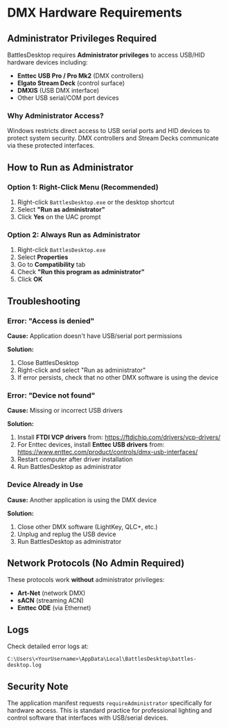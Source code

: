 # DMX Hardware Requirements

## Administrator Privileges Required

BattlesDesktop requires **Administrator privileges** to access USB/HID hardware devices including:

- **Enttec USB Pro / Pro Mk2** (DMX controllers)
- **Elgato Stream Deck** (control surface)
- **DMXIS** (USB DMX interface)
- Other USB serial/COM port devices

### Why Administrator Access?

Windows restricts direct access to USB serial ports and HID devices to protect system security. DMX controllers and Stream Decks communicate via these protected interfaces.

## How to Run as Administrator

### Option 1: Right-Click Menu (Recommended)
1. Right-click `BattlesDesktop.exe` or the desktop shortcut
2. Select **"Run as administrator"**
3. Click **Yes** on the UAC prompt

### Option 2: Always Run as Administrator
1. Right-click `BattlesDesktop.exe`
2. Select **Properties**
3. Go to **Compatibility** tab
4. Check **"Run this program as administrator"**
5. Click **OK**

## Troubleshooting

### Error: "Access is denied"
**Cause:** Application doesn't have USB/serial port permissions

**Solution:**
1. Close BattlesDesktop
2. Right-click and select "Run as administrator"
3. If error persists, check that no other DMX software is using the device

### Error: "Device not found"
**Cause:** Missing or incorrect USB drivers

**Solution:**
1. Install **FTDI VCP drivers** from: https://ftdichip.com/drivers/vcp-drivers/
2. For Enttec devices, install **Enttec USB drivers** from: https://www.enttec.com/product/controls/dmx-usb-interfaces/
3. Restart computer after driver installation
4. Run BattlesDesktop as administrator

### Device Already in Use
**Cause:** Another application is using the DMX device

**Solution:**
1. Close other DMX software (LightKey, QLC+, etc.)
2. Unplug and replug the USB device
3. Run BattlesDesktop as administrator

## Network Protocols (No Admin Required)

These protocols work **without** administrator privileges:
- **Art-Net** (network DMX)
- **sACN** (streaming ACN)
- **Enttec ODE** (via Ethernet)

## Logs

Check detailed error logs at:
```
C:\Users\<YourUsername>\AppData\Local\BattlesDesktop\battles-desktop.log
```

## Security Note

The application manifest requests `requireAdministrator` specifically for hardware access. This is standard practice for professional lighting and control software that interfaces with USB/serial devices.


